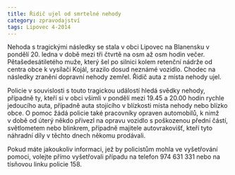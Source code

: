 ```yaml
---
title: Řidič ujel od smrtelné nehody
category: zpravodajství
tags: Lipovec 4-2014
---
```


Nehoda s tragickými následky se stala v obci Lipovec na Blanensku v pondělí 20. ledna v době mezi tři čtvrtě na osm až osm hodin večer. Pětašedesátiletého muže, který šel po silnici kolem retenční nádrže od centra obce k vysílači Kojál, srazilo dosud neznámé vozidlo. Chodec na následky zranění dopravní nehody zemřel. Řidič auta z místa nehody ujel.

Policie v souvislosti s touto tragickou událostí hledá svědky nehody, případně ty, kteří si v obci všimli v pondělí mezi 19.45 a 20.00 hodin rychle jedoucího auta, případně auta stojícího v blízkosti místa nehody nebo blízko obce. O pomoc žádá policie také pracovníky opraven automobilů, k nimž v době od úterý někdo přivezl na opravu vozidlo s poškozenou přední částí, světlometem nebo blinkrem, případně majitele autovrakovišť, kteří tyto náhradní díly v těchto dnech někomu prodávali.

Pokud máte jakoukoliv informaci, jež by policistům mohla ve vyšetřování pomoci, volejte přímo vyšetřovali případu na telefon 974 631 331 nebo na tísňovou linku policie 158.